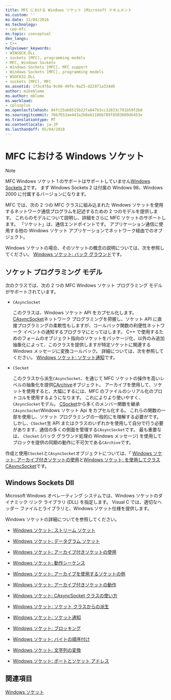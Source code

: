```yaml
---
title: MFC における Windows ソケット |Microsoft ドキュメント
ms.custom: ''
ms.date: 11/04/2016
ms.technology:
- cpp-mfc
ms.topic: conceptual
dev_langs:
- C++
helpviewer_keywords:
- WINSOCK.DLL
- sockets [MFC], programming models
- MFC, Windows Sockets
- Windows Sockets [MFC], MFC support
- Windows Sockets [MFC], programming models
- WSOCK32.DLL
- sockets [MFC], MFC
ms.assetid: 1f3c476a-9c68-49fe-9a25-d22971a334d0
author: mikeblome
ms.author: mblome
ms.workload:
- cplusplus
ms.openlocfilehash: 84fc25ab6515b22fa647b3cc32833c791b59f2b8
ms.sourcegitcommit: 76b7653ae443a2b8eb1186b789f8503609d6453e
ms.translationtype: MT
ms.contentlocale: ja-JP
ms.lasthandoff: 05/04/2018
---
```

# <a name="windows-sockets-in-mfc"></a>MFC における Windows ソケット
> [!NOTE]
>  MFC Windows ソケット 1 のサポートはサポートしていません[Windows Sockets 2](http://msdn.microsoft.com/library/windows/desktop/ms740673)です。 まず Windows Sockets 2 は付属の Windows 98、Windows 2000 に付属するバージョンになります。  
  
 MFC では、次の 2 つの MFC クラスに組み込まれた Windows ソケットを使用するネットワーク通信プログラムを記述するための 2 つのモデルを提供します。 これらのモデルについて説明し、詳細をさらに MFC ソケットのサポートします。 「ソケット」は、通信エンドポイントです。 アプリケーション通信に使用する他の Windows ソケット アプリケーションでネットワーク経由でのオブジェクト。  
  
 Windows ソケットの場合、そのソケットの概念の説明については、次を参照してください。 [Windows ソケット: バック グラウンド](../mfc/windows-sockets-background.md)です。  
  
##  <a name="_core_sockets_programming_models"></a> ソケット プログラミング モデル  
 次のクラスでは、次の 2 つの MFC Windows ソケット プログラミング モデルがサポートされています。  
  
-   `CAsyncSocket`  
  
     このクラスは、Windows ソケット API をカプセル化します。 [CAsyncSocket](../mfc/reference/casyncsocket-class.md)ネットワーク プログラミングを把握し、ソケット API に直接プログラミングの柔軟性もしますが、コールバック関数の利便性ネットワーク イベントの通知するプログラマにとってはします。 C++ で使用するためのフォームのオブジェクト指向のソケットをパッケージ化、以外のみ追加抽象化によって、このクラスを提供しますが特定ソケットに関連する Windows メッセージに変換コールバック。 詳細については、次を参照してください。 [Windows ソケット: ソケット通知](../mfc/windows-sockets-socket-notifications.md)です。  
  
-   `CSocket`  
  
     このクラスから派生`CAsyncSocket`、を通じて MFC ソケットの操作を高いレベルの抽象化を提供[CArchive](../mfc/reference/carchive-class.md)オブジェクト。 アーカイブを使用して、ソケットを使用すると、大幅にするには、MFC のファイルのシリアル化のプロトコルを使用するようになります。 これによりより使いやすく、`CAsyncSocket`モデル。 [CSocket](../mfc/reference/csocket-class.md)から多くのメンバー関数を継承`CAsyncSocket`Windows ソケット Api をカプセル化する。 これらの関数の一部を使用し、ソケット プログラミングの一般的にを理解する必要がです。 しかし、`CSocket`生 API またはクラスのいずれかを使用して自分で行う必要があります、通信の多くの側面を管理する`CAsyncSocket`です。 最も重要なは、 `CSocket` (バック グラウンド処理の Windows メッセージ) を使用してブロックを提供の同期の動作に不可欠である`CArchive`です。  
  
 作成と使用`CSocket`と`CAsyncSocket`オブジェクトについては、「 [Windows ソケット: アーカイブ付きソケットの使用](../mfc/windows-sockets-using-sockets-with-archives.md)と[Windows ソケット: を使用してクラス CAsyncSocket](../mfc/windows-sockets-using-class-casyncsocket.md)です。  
  
##  <a name="_core_mfc_socket_samples_and_windows_sockets_dlls"></a> Windows Sockets Dll  
 Microsoft Windows オペレーティング システムでは、Windows ソケットのダイナミック リンク ライブラリ (DLL) を指定します。 Visual C では、適切なヘッダー ファイルとライブラリと、Windows ソケット仕様を提供します。  
  
 Windows ソケットの詳細についてを参照してください。  
  
-   [Windows ソケット: ストリーム ソケット](../mfc/windows-sockets-stream-sockets.md)  
  
-   [Windows ソケット: データグラム ソケット](../mfc/windows-sockets-datagram-sockets.md)  
  
-   [Windows ソケット: アーカイブ付きソケットの使用](../mfc/windows-sockets-using-sockets-with-archives.md)  
  
-   [Windows ソケット: 動作シーケンス](../mfc/windows-sockets-sequence-of-operations.md)  
  
-   [Windows ソケット: アーカイブを使用するソケットの例](../mfc/windows-sockets-example-of-sockets-using-archives.md)  
  
-   [Windows ソケット: アーカイブ付きソケットの動作](../mfc/windows-sockets-how-sockets-with-archives-work.md)  
  
-   [Windows ソケット: CAsyncSocket クラスの使い方](../mfc/windows-sockets-using-class-casyncsocket.md)  
  
-   [Windows ソケット: ソケット クラスからの派生](../mfc/windows-sockets-deriving-from-socket-classes.md)  
  
-   [Windows ソケット: ソケット通知](../mfc/windows-sockets-socket-notifications.md)  
  
-   [Windows ソケット: ブロッキング](../mfc/windows-sockets-blocking.md)  
  
-   [Windows ソケット: バイトの順序付け](../mfc/windows-sockets-byte-ordering.md)  
  
-   [Windows ソケット: 文字列の変換](../mfc/windows-sockets-converting-strings.md)  
  
-   [Windows ソケット: ポートとソケット アドレス](../mfc/windows-sockets-ports-and-socket-addresses.md)  
  
## <a name="see-also"></a>関連項目  
 [Windows ソケット](../mfc/windows-sockets.md)

